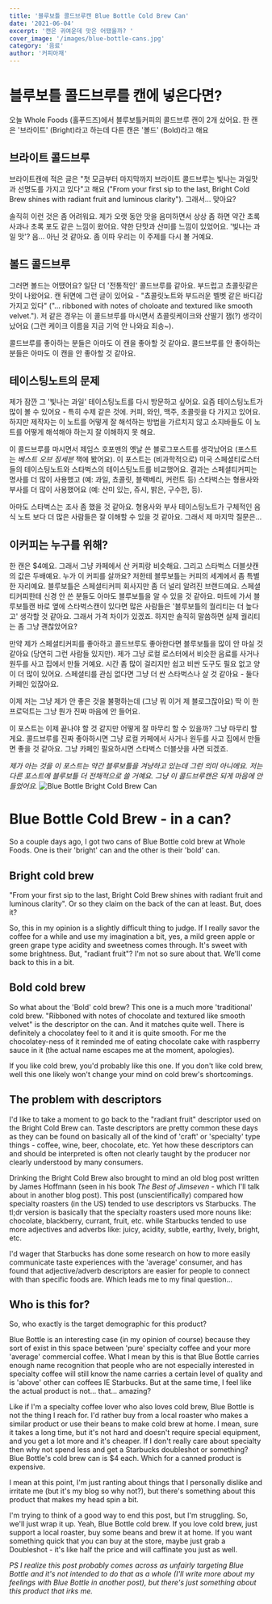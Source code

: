```yaml
---
title: '블루보틀 콜드브루캔 Blue Bottle Cold Brew Can'
date: '2021-06-04'
excerpt: '캔은 귀여운데 맛은 어땠을까? '
cover_image: '/images/blue-bottle-cans.jpg'
category: '음료'
author: '커피아재'
---
```


# 블루보틀 콜드브루를 캔에 넣은다면?

오늘 Whole Foods (홀푸드즈)에서 블루보틀커피의 콜드브루 캔이 2개 샀어요. 한 캔은 '브라이트' (Bright)라고 하는데 다른 캔은 '볼드' (Bold)라고 해요 

## 브라이트 콜드브루

브라이트캔에 적은 글은 "첫 모금부터 마지막까지 브라이트 콜드브루는 빛나는 과일맛과 선명도를 가지고 있다"고 해요 ("From your first sip to the last, Bright Cold Brew shines with radiant fruit and luminous clarity"). 그래서... 맞아요?

솔직히 이런 것은 좀 어려워요. 제가 오랫 동안 맛을 음미하면서 상상 좀 하면 약간 초록사과나 초록 포도 같은 느낌이 왔어요. 약한 단맛과 산미를 느낌이 있었어요. '빛나는 과일 맛'? 음... 아닌 것 같아요. 좀 이따 우리는 이 주제를 다시 볼 거예요.

## 볼드 콜드브루

그러면 볼드는 어땠어요? 일단 더 '전통적인' 콜드브루를 같아요. 부드럽고 쵸콜릿같은 맛이 나왔어요. 캔 뒤면에 그런 글이 있어요 - "쵸콜릿노트와 부드러운 벨벳 같은 바디감 가지고 있다" ("... ribboned with notes of choloate and textured like smooth velvet."). 저 같은 경우는 이 콜드브루를 마시면서 쵸콜릿케이크와 산딸기 잼(?) 생각이 났어요 (그런 케이크 이름을 지금 기억 안 나와요 죄송~).

콜드브루를 좋아하는 분들은 아마도 이 캔을 좋아할 것 같아요. 콜드브루를 안 좋아하는 분들은 아마도 이 캔을 안 좋아할 것 같아요. 

## 테이스팅노트의 문제

제가 잠깐 그 '빛나는 과일' 테이스팅노트를 다시 방문하고 싶어요. 요즘 테이스팅노트가 많이 볼 수 있어요 - 특히 수제 같은 것에. 커피, 와인, 맥주, 초콜릿을 다 가지고 있어요. 하지만 제작자는 이 노트를 어떻게 잘 해석하는 방법을 가르치지 않고 소지바들도 이 노트를 어떻게 해석해야 하는지 잘 이해하지 못 해요. 

이 콜드브루를 마시면서 제임스 호포맨의 옛날 쓴 블로그포스트를 생각났어요 (포스트는 *베스트 오브 짐세븐* 책에 봤어요). 이 포스트는 (비과학적으로) 미국 스페셜티로스터들의 테이스팅노트와 스타벅스의 테이스팅노트를 비교했어요. 결과는 스페셜티커피는 명사를 더 많이 사용했고 (예: 과일, 쵸콜릿, 블랙베리, 커런트 등) 스타벅스는 형용사와 부사를 더 많이 사용했어요 (예: 산미 있는, 쥬시, 밝은, 구수한, 등).

아마도 스타벅스는 조사 좀 했을 것 같아요. 형용사와 부사 테이스팅노트가 구체적인 음식 노트 보다  더 많은 사람들은 잘 이해할 수 있을 것 같아요. 그래서 제 마지막 질문은...

## 이커피는 누구를 위해?

한 캔은 $4예요. 그래서 그냥 카페에서 산 커피랑 비슷해요. 그리고 스타벅스 더블샷캔의 값은 두배예요. 누가 이 커피를 살까요? 저한테 블루보틀는 커피의 세계에서 좀 특별한 자리예요. 블루보틀은 스페셜티커피 회사지만 좀 더 널리 알려진 브랜드예요. 스페셜티커피한테 신경 안 쓴 분들도 아마도 블루보틀을 알 수 있을 것 같아요. 마트에 가서 블루보틀캔 바로 옆에 스타벅스캔이 있다면 많은 사람들은 '블루보틀의 궐리티는 더 높다고' 생각할 것 같아요. 그래서 가격 차이가 있겠죠. 하지만 솔직히 말씀하면 실제 궐리티는 좀 그냥 괜찮았어요?

만약 제가 스페셜티커피를 좋아하고 콜드브루도 좋아한다면 블루보틀을 많이 안 마실 것 같아요 (당연히 그런 사람들 있지만). 제가 그냥 로컬 로스터에서 비슷한 음료를 사거나 원두를 사고 집에서 만들 거예요. 시간 좀 많이 걸리지만 쉽고 비싼 도구도 필요 없고 양이 더 많이 있어요. 스페셜티를 관심 없다면 그냥 더 싼 스타벅스나 살 것 같아요 - 둘다 카페인 있잖아요.

이제 저는 그냥 제가 안 좋은 것을 불평하는데 (그냥 뭐 이거 제 블로그잖아요) 딱 이 한 프로덕트는 그냥 뭔가 진짜 마음에 안 들어요.

이 포스트는 이제 끝나야 할 것 같지만 어떻게 잘 마무리 할 수 있을까? 그냥 마무리 할게요. 콜드브루를 진짜 좋아하시면 그냥 로컬 카페에서 사거나 원두를 사고 집에서 만들면 좋을 것 같아요. 그냥 카페인 필요하시면 스타벅스 더블샷을 사면 되겠죠.

*제가 아는 것을 이 포스트는 약간 블루보틀을 겨냥하고 있는데 그런 의미 아니에요. 저는 다른 포스트에 블루보틀 더 전채적으로 쓸 거예요. 그냥 이 콜드브루캔은 되게 마음에 안 들었어요.*
![Blue Bottle Bright Cold Brew Can](/images/blue-bottle-can-bright.jpg "Blue Bottle Bright Cold Brew")

# Blue Bottle Cold Brew - in a can?

So a couple days ago, I got two cans of Blue Bottle cold brew at Whole Foods. One is their 'bright' can and the other is their 'bold' can.

## Bright cold brew

"From your first sip to the last, Bright Cold Brew shines with radiant fruit and luminous clarity". Or so they claim on the back of the can at least. But, does it?

So, this in my opinion is a slightly difficult thing to judge. If I really savor the coffee for a while and use my imagination a bit, yes, a mild green apple or green grape type acidity and sweetness comes through. It's sweet with some brightness. But, "radiant fruit"? I'm not so sure about that. We'll come back to this in a bit. 

## Bold cold brew

So what about the 'Bold' cold brew? This one is a much more 'traditional' cold brew. "Ribboned with notes of chocolate and textured like smooth velvet" is the descriptor on the can. And it matches quite well. There is definitely a chocolatey feel to it and it is quite smooth. For me the chocolatey-ness of it reminded me of eating chocolate cake with raspberry sauce in it (the actual name escapes me at the moment, apologies).

If you like cold brew, you'd probably like this one. If you don't like cold brew, well this one likely won't change your mind on cold brew's shortcomings.

## The problem with descriptors

I'd like to take a moment to go back to the "radiant fruit" descriptor used on the Bright Cold Brew can. Taste descriptors are pretty common these days as they can be found on basically all of the kind of 'craft' or 'specialty' type things - coffee, wine, beer, chocolate, etc. Yet how these descriptors can and should be interpreted is often not clearly taught by the producer nor clearly understood by many consumers. 

Drinking the Bright Cold Brew also brought to mind an old blog post written by James Hoffmann (seen in his book *The Best of Jimseven* - which I'll talk about in another blog post). This post (unscientifically) compared how specialty roasters (in the US) tended to use descriptors vs Starbucks. The tl;dr version is basically that the specialty roasters used more nouns like: chocolate, blackberry, currant, fruit, etc. while Starbucks tended to use more adjectives and adverbs like: juicy, acidity, subtle, earthy, lively, bright, etc.

I'd wager that Starbucks has done some research on how to more easily communicate taste experiences with the 'average' consumer, and has found that adjective/adverb descriptors are easier for people to connect with than specific foods are. Which leads me to my final question...

## Who is this for?

So, who exactly is the target demographic for this product? 

Blue Bottle is an interesting case (in my opinion of course) because they sort of exist in this space between 'pure' specialty coffee and your more 'average' commercial coffee. What I mean by this is that Blue Bottle carries enough name recognition that people who are not especially interested in  specialty coffee will still know the name carries a certain level of quality and is 'above' other can coffees IE Starbucks. But at the same time, I feel like the actual product is not... that... amazing?

Like if I'm a specialty coffee lover who also loves cold brew, Blue Bottle is not the thing I reach for. I'd rather buy from a local roaster who makes a similar product or use their beans to make cold brew at home. I mean, sure it takes a long time, but it's not hard and doesn't require special equipment, and you get a lot more and it's cheaper. If I don't really care about specialty then why not spend less and get a Starbucks doubleshot or something? Blue Bottle's cold brew can is $4 each. Which for a canned product is expensive.

I mean at this point, I'm just ranting about things that I personally dislike and irritate me (but it's my blog so why not?), but there's something about this product that makes my head spin a bit. 

I'm trying to think of a good way to end this post, but I'm struggling. So, we'll just wrap it up. Yeah, Blue Bottle cold brew. If you love cold brew, just support a local roaster, buy some beans and brew it at home. If you want something quick that you can buy at the store, maybe just grab a Doubleshot - it's like half the price and will caffinate you just as well.

*PS I realize this post probably comes across as unfairly targeting Blue Bottle and it's not intended to do that as a whole (I'll write more about my feelings with Blue Bottle in another post), but there's just something about this product that irks me.*
